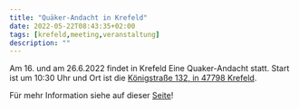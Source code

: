 ```yaml
---
title: "Quäker-Andacht in Krefeld"
date: 2022-05-22T08:43:35+02:00
tags: [krefeld,meeting,veranstaltung]
description: ""
---
```


Am 16. und am 26.6.2022 findet in Krefeld Eine Quaker-Andacht statt. Start ist um 10:30 Uhr und Ort ist die [Königstraße 132, in 47798 Krefeld](https://goo.gl/maps/Nyc3iZEUAGLM1JKd7).

Für mehr Information siehe auf dieser [Seite](https://the-independent-friend.de/page/krefeld/)!